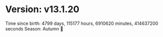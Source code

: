 # Version: v13.1.20
Time since birth: 4799 days, 115177 hours, 6910620 minutes, 414637200 seconds
Season: Autumn 🍁
